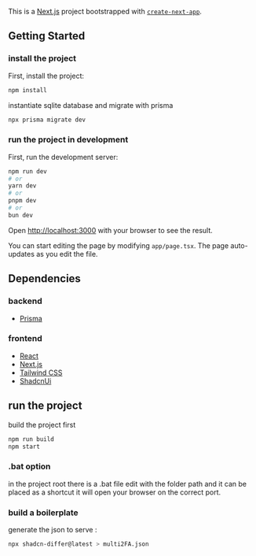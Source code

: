 This is a [Next.js](https://nextjs.org) project bootstrapped with [
`create-next-app`](https://nextjs.org/docs/app/api-reference/cli/create-next-app).

## Getting Started

### install the project

First, install the project:

```bash
npm install
```

instantiate sqlite database and migrate with prisma

```bash
npx prisma migrate dev
```

### run the project in development

First, run the development server:

```bash
npm run dev
# or
yarn dev
# or
pnpm dev
# or
bun dev
```

Open [http://localhost:3000](http://localhost:3000) with your browser to see the result.

You can start editing the page by modifying `app/page.tsx`. The page auto-updates as you edit the file.

## Dependencies

### backend

- [Prisma](https://www.prisma.io/)

### frontend

- [React](https://reactjs.org/)
- [Next.js](https://nextjs.org)
- [Tailwind CSS](https://tailwindcss.com/)
- [ShadcnUi](https://shadcn-ui.vercel.app/)

## run the project

build the project first

```bash
npm run build
npm start
```

### .bat option

in the project root there is a .bat file edit with the folder path and it can be placed as a shortcut it will open your browser on the correct port.

### build a boilerplate

generate the json to serve :

```bash
npx shadcn-differ@latest > multi2FA.json
```

